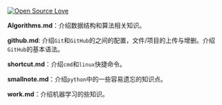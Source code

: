 [![Open Source Love](https://badges.frapsoft.com/os/v1/open-source.svg?v=103)](https://github.com/ellerbrock/open-source-badge/) 

**Algorithms.md**：介绍数据结构和算法相关知识。

**github.md**: 介绍`Git`和`GitHub`的之间的配置，文件/项目的上传与增删。介绍`GitHub`的基本语法。

**shortcut.md**：介绍`cmd`和`linux`快捷命令。

**smallnote.md**：介绍`python`中的一些容易遗忘的知识点。

**work.md**：介绍机器学习的些知识。

